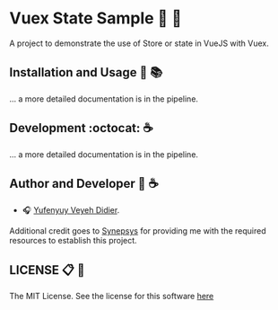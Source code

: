 # Vuex State Sample :gift: :dart:

A project to demonstrate the use of Store or state in VueJS with Vuex.

## Installation and Usage :floppy_disk: :books:

... a more detailed documentation is in the pipeline.

## Development :octocat: :coffee:

... a more detailed documentation is in the pipeline.

## Author and Developer :hamburger: :coffee:

- :headphones: [Yufenyuy Veyeh Didier](https://github.com/yveyeh).

Additional credit goes to [Synepsys](http://synepsys.com) for providing me with the required resources to establish this project.

## LICENSE :clipboard: :memo:

The MIT License. See the license for this software [here](https://github.com/yveyeh/vuex-state-sample/blob/master/LICENSE)